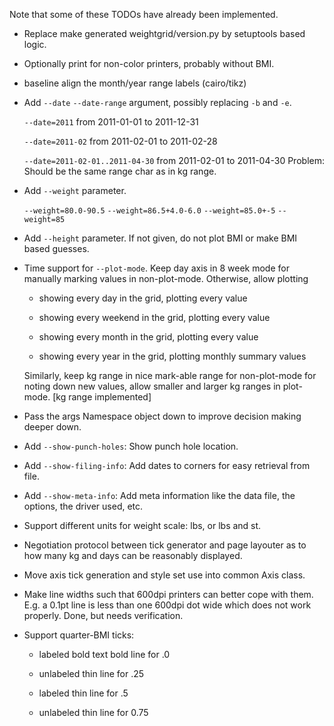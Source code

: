 Note that some of these TODOs have already been implemented.

  * Replace make generated weightgrid/version.py by setuptools based logic.

  * Optionally print for non-color printers, probably without BMI.

  * baseline align the month/year range labels (cairo/tikz)

  * Add `--date` `--date-range` argument, possibly replacing `-b` and `-e`.

    `--date=2011`      from 2011-01-01 to 2011-12-31

    `--date=2011-02`   from 2011-02-01 to 2011-02-28

    `--date=2011-02-01..2011-04-30`   from 2011-02-01 to 2011-04-30
      Problem: Should be the same range char as in kg range.

  * Add `--weight` parameter.

    `--weight=80.0-90.5`
    `--weight=86.5+4.0-6.0`
    `--weight=85.0+-5`
    `--weight=85`

  * Add `--height` parameter. If not given, do not plot BMI or make BMI
    based guesses.

  * Time support for `--plot-mode`. Keep day axis in 8 week mode for
    manually marking values in non-plot-mode. Otherwise, allow
    plotting

      * showing every day in the grid, plotting every value

      * showing every weekend in the grid, plotting every value

      * showing every month in the grid, plotting every value

      * showing every year in the grid, plotting monthly summary
        values

    Similarly, keep kg range in nice mark-able range for non-plot-mode
    for noting down new values, allow smaller and larger kg ranges in
    plot-mode. [kg range implemented]

  * Pass the args Namespace object down to improve decision making
    deeper down.

  * Add `--show-punch-holes`: Show punch hole location.

  * Add `--show-filing-info`: Add dates to corners for easy retrieval
    from file.

  * Add `--show-meta-info`: Add meta information like the data file, the
    options, the driver used, etc.

  * Support different units for weight scale: lbs, or lbs and st.

  * Negotiation protocol between tick generator and page layouter as
    to how many kg and days can be reasonably displayed.

  * Move axis tick generation and style set use into common Axis
    class.

  * Make line widths such that 600dpi printers can better cope with
    them. E.g. a 0.1pt line is less than one 600dpi dot wide which
    does not work properly. Done, but needs verification.

  * Support quarter-BMI ticks:

      * labeled bold text bold line for .0

      * unlabeled thin line for .25

      * labeled thin line for .5

      * unlabeled thin line for 0.75
